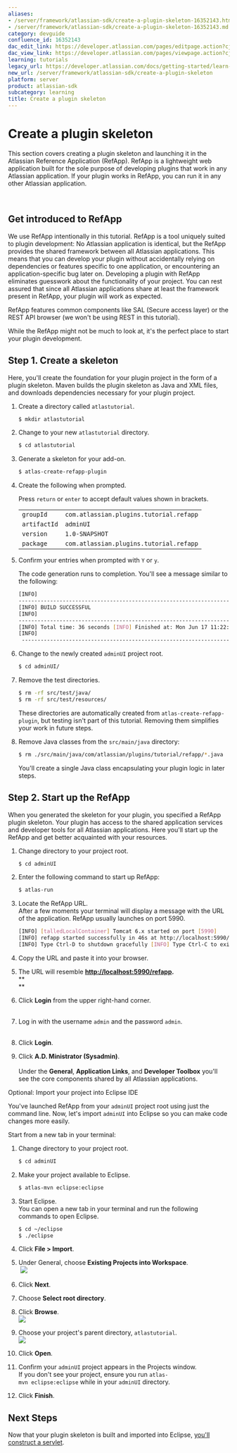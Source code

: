 ```yaml
---
aliases:
- /server/framework/atlassian-sdk/create-a-plugin-skeleton-16352143.html
- /server/framework/atlassian-sdk/create-a-plugin-skeleton-16352143.md
category: devguide
confluence_id: 16352143
dac_edit_link: https://developer.atlassian.com/pages/editpage.action?cjm=wozere&pageId=16352143
dac_view_link: https://developer.atlassian.com/pages/viewpage.action?cjm=wozere&pageId=16352143
learning: tutorials
legacy_url: https://developer.atlassian.com/docs/getting-started/learn-the-development-platform-by-example/create-a-plugin-skeleton
new_url: /server/framework/atlassian-sdk/create-a-plugin-skeleton
platform: server
product: atlassian-sdk
subcategory: learning
title: Create a plugin skeleton
---
```

# Create a plugin skeleton

This section covers creating a plugin skeleton and launching it in the Atlassian Reference Application (RefApp). RefApp is a lightweight web application built for the sole purpose of developing plugins that work in any Atlassian application. If your plugin works in RefApp, you can run it in any other Atlassian application. 

 

## Get introduced to RefApp

We use RefApp intentionally in this tutorial. RefApp is a tool uniquely suited to plugin development: No Atlassian application is identical, but the RefApp provides the shared framework between all Atlassian applications. This means that you can develop your plugin without accidentally relying on dependencies or features specific to one application, or encountering an application-specific bug later on. Developing a plugin with RefApp eliminates guesswork about the functionality of your project. You can rest assured that since all Atlassian applications share at least the framework present in RefApp, your plugin will work as expected.  

RefApp features common components like SAL (Secure access layer) or the REST API browser (we won't be using REST in this tutorial). 

While the RefApp might not be much to look at, it's the perfect place to start your plugin development.

## Step 1. Create a skeleton

Here, you'll create the foundation for your plugin project in the form of a plugin skeleton. Maven builds the plugin skeleton as Java and XML files, and downloads dependencies necessary for your plugin project. 

1.  Create a directory called `atlastutorial`. 

    ``` bash
    $ mkdir atlastutorial
    ```

2.  Change to your new `atlastutorial` directory. 

    ``` bash
    $ cd atlastutorial
    ```

3.  Generate a skeleton for your add-on. 

    ``` bash
    $ atlas-create-refapp-plugin
    ```

4.  Create the following when prompted.

    Press `return` or `enter` to accept default values shown in brackets. 

    |              |                                         |
    |--------------|-----------------------------------------|
    | `groupId`    | `com.atlassian.plugins.tutorial.refapp` |
    | `artifactId` | `adminUI`                               |
    | `version`    | `1.0-SNAPSHOT`                          |
    | `package`    | `com.atlassian.plugins.tutorial.refapp` |

5.  Confirm your entries when prompted with `Y` or `y`.

    The code generation runs to completion. You'll see a message similar to the following: 

    ``` bash
    [INFO]
    -------------------------------------------------------------------- 
    [INFO] BUILD SUCCESSFUL 
    [INFO] 
    -------------------------------------------------------------------- 
    [INFO] Total time: 36 seconds [INFO] Finished at: Mon Jun 17 11:22:49 PDT 2013 
    [INFO]
     --------------------------------------------------------------------
    ```

6.  Change to the newly created `adminUI` project root.

    ``` bash
    $ cd adminUI/
    ```

      

7.  Remove the test directories.

    ``` bash
    $ rm -rf src/test/java/
    $ rm -rf src/test/resources/
    ```

    These directories are automatically created from `atlas-create-refapp-plugin`, but testing isn't part of this tutorial. Removing them simplifies your work in future steps.

8.  Remove Java classes from the `src/main/java` directory: 

    ``` bash
    $ rm ./src/main/java/com/atlassian/plugins/tutorial/refapp/*.java
    ```

    You'll create a single Java class encapsulating your plugin logic in later steps.

## Step 2. Start up the RefApp

When you generated the skeleton for your plugin, you specified a RefApp plugin skeleton. Your plugin has access to the shared application services and developer tools for all Atlassian applications. Here you'll start up the RefApp and get better acquainted with your resources.

1.  Change directory to your project root. 

    ``` bash
    $ cd adminUI
    ```

2.  Enter the following command to start up RefApp:

    ``` bash
    $ atlas-run
    ```

3.  Locate the RefApp URL.  
    After a few moments your terminal will display a message with the URL of the application. RefApp usually launches on port 5990. 

    ``` bash
    [INFO] [talledLocalContainer] Tomcat 6.x started on port [5990] 
    [INFO] refapp started successfully in 46s at http://localhost:5990/refapp 
    [INFO] Type Ctrl-D to shutdown gracefully [INFO] Type Ctrl-C to exit
    ```

4.  Copy the URL and paste it into your browser.   
      
5.  The URL will resemble **<a href="http://localhost:5990/refapp/plugins/servlet" class="external-link">http://localhost:5990/refapp</a>.**  
    **  
    **
6.  Click **Login** from the upper right-hand corner.  
     
7.  Log in with the username `admin` and the password `admin`.  
     
8.  Click **Login**.
9.  Click **A.D. Ministrator (Sysadmin)**.  
       
    Under the **General**, **Application Links**, and **Developer Toolbox** you'll see the core components shared by all Atlassian applications.

  

Optional: Import your project into Eclipse IDE

You've launched RefApp from your `adminUI` project root using just the command line. Now, let's import `adminUI` into Eclipse so you can make code changes more easily.

Start from a new tab in your terminal:

1.  Change directory to your project root. 

    ``` bash
    $ cd adminUI
    ```

2.  Make your project available to Eclipse. 

    ``` bash
    $ atlas-mvn eclipse:eclipse
    ```

3.  Start Eclipse.  
    You can open a new tab in your terminal and run the following commands to open Eclipse. 

    ``` bash
    $ cd ~/eclipse 
    $ ./eclipse
    ```

4.  Click **File &gt; Import**.  
      
5.  Under General, choose **Existing Projects into Workspace**.  
     ![](/server/framework/atlassian-sdk/images/1.6.jpeg)
6.  Click **Next**.  
      
7.  Choose **Select root directory**.  
      
8.  Click **Browse**.  
    ![](/server/framework/atlassian-sdk/images/1.7.jpeg)
9.  Choose your project's parent directory, `atlastutorial`.   
    ![](/server/framework/atlassian-sdk/images/1.8.jpeg)
10. Click **Open**.  
      
11. Confirm your `adminUI` project appears in the Projects window.  
    If you don't see your project, ensure you run `atlas-mvn eclipse:eclipse` while in your `adminUI` directory.  
      
12. Click **Finish**.

## Next Steps

Now that your plugin skeleton is built and imported into Eclipse, [you'll construct a servlet](https://developer.atlassian.com/display/DOCS/Convert+component+to+servlet+module).






























































































































































